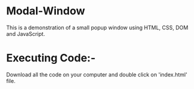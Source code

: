 # Modal-Window

This is a demonstration of a small popup window using HTML, CSS, DOM and JavaScript.

# Executing Code:-
Download all the code on your computer and double click on 'index.html' file.
